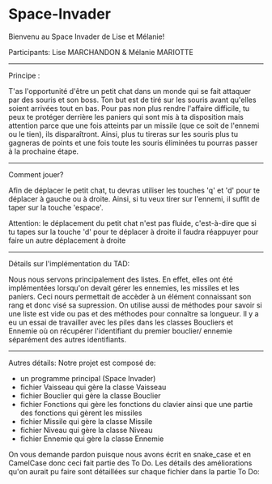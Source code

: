 # Space-Invader

Bienvenu au Space Invader de Lise et Mélanie!

Participants: Lise MARCHANDON & Mélanie MARIOTTE

-----------------------------------------------------------------------------
Principe : 

T'as l'opportunité d'être un petit chat dans un monde qui se fait attaquer par des souris et son boss. Ton but est de tiré sur les souris avant qu'elles soient arrivées tout en bas. Pour pas non plus rendre l'affaire difficile, tu peux te protéger derrière les paniers qui sont mis à ta disposition mais attention parce que une fois atteints par un missile (que ce soit de l'ennemi ou le tien), ils disparaîtront. Ainsi, plus tu tireras sur les souris plus tu gagneras de points et une fois toute les souris éliminées tu pourras passer à la prochaine étape.
 
------------------------------------------------------------------------------
Comment jouer? 

Afin de déplacer le petit chat, tu devras utiliser les touches 'q' et 'd' pour te déplacer à gauche ou à droite. Ainsi, si tu veux tirer sur l'ennemi, il suffit de taper sur la touche 'espace'.

Attention: le déplacement du petit chat n'est pas fluide, c'est-à-dire que si tu tapes sur la touche 'd' pour te déplacer à droite il faudra réappuyer pour faire un autre déplacement à droite

------------------------------------------------------------------------------
Détails sur l'implémentation du TAD:

Nous nous servons principalement des listes. En effet, elles ont été implémentées lorsqu'on devait gérer les ennemies, les missiles et les paniers. Ceci nours permettait de accèder à un élément connaissant son rang et donc visé sa supression. On utilise aussi de méthodes pour savoir si une liste est vide ou pas et des méthodes pour connaître sa longueur. 
Il y a eu un essai de travailler avec les piles dans les classes Boucliers et Ennemie où on récupérer l'identifiant du premier bouclier/ ennemie séparément des autres identifiants. 

------------------------------------------------------------------------------
Autres détails: 
Notre projet est composé de:
- un programme principal (Space Invader)
- fichier Vaisseau qui gère la classe Vaisseau
- fichier Bouclier qui gère la classe Bouclier
- fichier Fonctions qui gère les fonctions du clavier ainsi que une partie des fonctions qui gèrent les missiles
- fichier Missile qui gère la classe Missile
- fichier Niveau qui gère la classe Niveau
- fichier Ennemie qui gère la classe Ennemie

On vous demande pardon puisque nous avons écrit en snake_case et en CamelCase donc ceci fait partie des To Do.
Les détails des améliorations qu'on aurait pu faire sont détaillées sur chaque fichier dans la partie To Do: 


